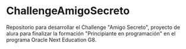 # ChallengeAmigoSecreto
Repositorio para desarrollar el Challenge "Amigo Secreto", proyecto de alura para finalizar la formación "Principiante en programación" en el programa Oracle Next Education G8.

